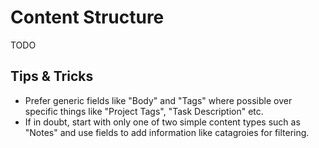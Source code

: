 # Content Structure
TODO

## Tips & Tricks
- Prefer generic fields like "Body" and "Tags" where possible over specific things like "Project Tags", "Task Description" etc.
- If in doubt, start with only one of two simple content types such as "Notes" and use fields to add information like catagroies for filtering.
